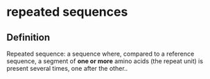# repeated sequences

## Definition

Repeated sequence: a sequence where, compared to a reference sequence, a segment of <b>one or more</b> amino acids (the repeat unit) is present several times, one after the other..

    


